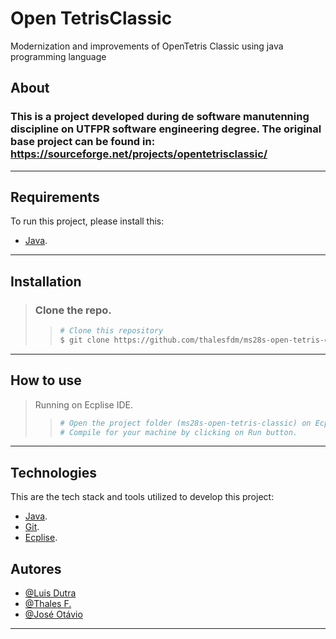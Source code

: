 # Open TetrisClassic

 Modernization and improvements of OpenTetris Classic using java programming language

## About

### This is a project developed during de software manutenning discipline on UTFPR software engineering degree. The original base project can be found in: https://sourceforge.net/projects/opentetrisclassic/

---

## Requirements

To run this project, please install this:

- [Java](https://www.java.com).

---

## Installation

> ### Clone the repo.
>
> > ```bash
> > # Clone this repository
> > $ git clone https://github.com/thalesfdm/ms28s-open-tetris-classic
> > ```
>

---


## How to use

> 
>   Running on Ecplise IDE.
>
>
> > ```bash
> > # Open the project folder (ms28s-open-tetris-classic) on Ecplise IDE.
> > # Compile for your machine by clicking on Run button.
> > ```

---

## Technologies


This are the tech stack and tools utilized to develop this project:

- [Java](https://www.java.com).
- [Git](https://git-scm.com/).
- [Ecplise](https://www.eclipse.org/downloads/).

## Autores

- [@Luis Dutra](https://www.github.com/LuisDutra)
- [@Thales F.](https://www.github.com/thalesfdm)
- [@José Otávio](https://www.github.com/bremmm)

---


